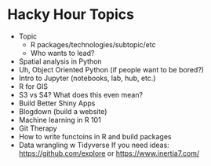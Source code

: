 # **Hacky Hour Topics**

* Topic
    * R packages/technologies/subtopic/etc
    * Who wants to lead?
* Spatial analysis in Python
* Uh, Object Oriented Python (if people want to be bored?)
* Intro to Jupyter (notebooks, lab, hub, etc.)
* R for GIS
* S3 vs S4? What does this even mean?
* Build Better Shiny Apps
* Blogdown (build a website)
* Machine learning in R 101
* Git Therapy
* How to write functoins in R and build packages 
* Data wrangling w Tidyverse 
If you need ideas: https://github.com/explore or https://www.inertia7.com/
